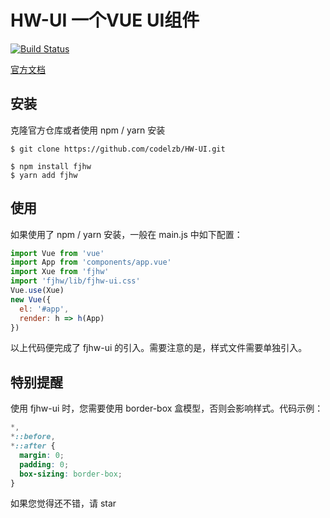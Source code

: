# HW-UI  一个VUE UI组件

[![Build Status](https://travis-ci.com/codelzb/HW-UI.svg?branch=main)](https://travis-ci.com/codelzb/HW-UI)

[官方文档](暂无)

## 安装

克隆官方仓库或者使用 npm / yarn 安装

```
$ git clone https://github.com/codelzb/HW-UI.git

$ npm install fjhw
$ yarn add fjhw
```

## 使用

如果使用了 npm / yarn 安装，一般在 main.js 中如下配置：

```javascript
import Vue from 'vue'
import App from 'components/app.vue'
import Xue from 'fjhw'
import 'fjhw/lib/fjhw-ui.css'
Vue.use(Xue)
new Vue({
  el: '#app',
  render: h => h(App)
})
```

以上代码便完成了 fjhw-ui 的引入。需要注意的是，样式文件需要单独引入。

## 特别提醒

使用 fjhw-ui 时，您需要使用 border-box 盒模型，否则会影响样式。代码示例：

```css
*,
*::before,
*::after {
  margin: 0;
  padding: 0;
  box-sizing: border-box;
}
```

如果您觉得还不错，请 star

